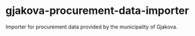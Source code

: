 gjakova-procurement-data-importer
=================================

Importer for procurement data provided by the municipality of Gjakova.
